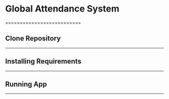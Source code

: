 # Global Attendance System
==========================

## Clone Repository
-------------------


## Installing Requirements
--------------------------


## Running App
--------------

